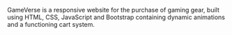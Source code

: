 GameVerse is a responsive website for the purchase of gaming gear, built using HTML, CSS, JavaScript and Bootstrap containing dynamic animations and a functioning cart system.
